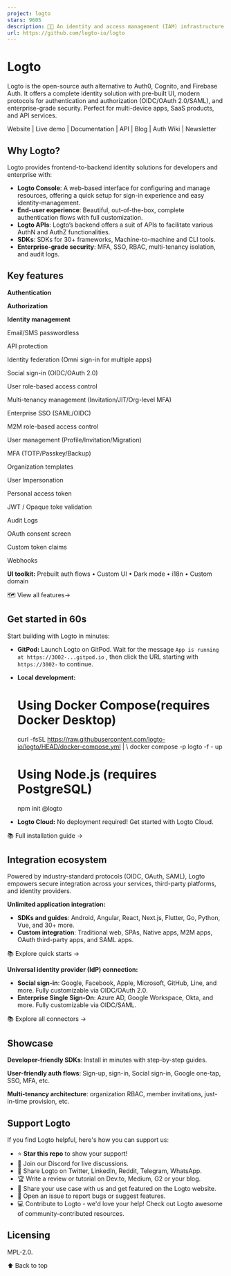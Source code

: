 ```yaml
---
project: logto
stars: 9605
description: 🧑‍🚀 An identity and access management (IAM) infrastructure with authentication, authorization, MFA, SSO, user management, and multi-tenancy features. Supports OAuth 2.0, OIDC, and SAML. No framework restrictions.
url: https://github.com/logto-io/logto
---
```


Logto
=====

Logto is the open-source auth alternative to Auth0, Cognito, and Firebase Auth. It offers a complete identity solution with pre-built UI, modern protocols for authentication and authorization (OIDC/OAuth 2.0/SAML), and enterprise-grade security. Perfect for multi-device apps, SaaS products, and API services.

Website | Live demo | Documentation | API | Blog | Auth Wiki | Newsletter

Why Logto?
----------

Logto provides frontend-to-backend identity solutions for developers and enterprise with:

-   **Logto Console**: A web-based interface for configuring and manage resources, offering a quick setup for sign-in experience and easy identity-management.
-   **End-user experience**: Beautiful, out-of-the-box, complete authentication flows with full customization.
-   **Logto APIs**: Logto’s backend offers a suit of APIs to facilitate various AuthN and AuthZ functionalities.
-   **SDKs**: SDKs for 30+ frameworks, Machine-to-machine and CLI tools.
-   **Enterprise-grade security**: MFA, SSO, RBAC, multi-tenancy isolation, and audit logs.

Key features
------------

**Authentication**

**Authorization**

**Identity management**

Email/SMS passwordless

API protection

Identity federation (Omni sign-in for multiple apps)

Social sign-in (OIDC/OAuth 2.0)

User role-based access control

Multi-tenancy management (Invitation/JIT/Org-level MFA)

Enterprise SSO (SAML/OIDC)

M2M role-based access control

User management (Profile/Invitation/Migration)

MFA (TOTP/Passkey/Backup)

Organization templates

User Impersonation

Personal access token

JWT / Opaque toke validation

Audit Logs

OAuth consent screen

Custom token claims

Webhooks

**UI toolkit:** Prebuilt auth flows • Custom UI • Dark mode • i18n • Custom domain

🗺️ View all features→

Get started in 60s
------------------

Start building with Logto in minutes:

-   **GitPod:** Launch Logto on GitPod. Wait for the message `App is running at https://3002-...gitpod.io` , then click the URL starting with `https://3002-` to continue.
    
-   **Local development:**
    
    # Using Docker Compose(requires Docker Desktop)
    curl -fsSL https://raw.githubusercontent.com/logto-io/logto/HEAD/docker-compose.yml | \\
    docker compose -p logto -f - up
    
    # Using Node.js (requires PostgreSQL)
    npm init @logto
    
-   **Logto Cloud:** No deployment required! Get started with Logto Cloud.
    

📚 Full installation guide →

Integration ecosystem
---------------------

Powered by industry-standard protocols (OIDC, OAuth, SAML), Logto empowers secure integration across your services, third-party platforms, and identity providers.

**Unlimited application integration:**

-   **SDKs and guides**: Android, Angular, React, Next.js, Flutter, Go, Python, Vue, and 30+ more.
-   **Custom integration**: Traditional web, SPAs, Native apps, M2M apps, OAuth third-party apps, and SAML apps.

📚 Explore quick starts →

**Universal identity provider (IdP) connection:**

-   **Social sign-in**: Google, Facebook, Apple, Microsoft, GitHub, Line, and more. Fully customizable via OIDC/OAuth 2.0.
-   **Enterprise Single Sign-On**: Azure AD, Google Workspace, Okta, and more. Fully customizable via OIDC/SAML.

📚 Explore all connectors →

Showcase
--------

**Developer-friendly SDKs**: Install in minutes with step-by-step guides.

**User-friendly auth flows**: Sign-up, sign-in, Social sign-in, Google one-tap, SSO, MFA, etc.

**Multi-tenancy architecture**: organization RBAC, member invitations, just-in-time provision, etc.

Support Logto
-------------

If you find Logto helpful, here's how you can support us:

-   ⭐ **Star this repo** to show your support!
-   💬 Join our Discord for live discussions.
-   📢 Share Logto on Twitter, LinkedIn, Reddit, Telegram, WhatsApp.
-   🏆 Write a review or tutorial on Dev.to, Medium, G2 or your blog.
-   💬 Share your use case with us and get featured on the Logto website.
-   🙋 Open an issue to report bugs or suggest features.
-   💻 Contribute to Logto - we'd love your help! Check out Logto awesome of community-contributed resources.

Licensing
---------

MPL-2.0.

⬆️ Back to top
